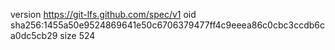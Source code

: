version https://git-lfs.github.com/spec/v1
oid sha256:1455a50e9524869641e50c6706379477ff4c9eeea86c0cbc3ccdb6ca0dc5cb29
size 524
